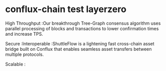 # conflux-chain test layerzero
High Throughput :Our breakthrough Tree-Graph consensus algorithm uses parallel processing of blocks and transactions to lower confirmation times and increase TPS.

Secure :Interoperable :ShuttleFlow is a lightening fast cross-chain asset bridge built on Conflux that enables seamless asset transfers between multiple protocols.

Scalable :
